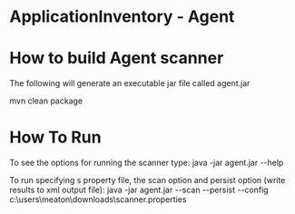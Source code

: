 # ApplicationInventory - Agent

# How to build Agent scanner
The following will generate an executable jar file called agent.jar

mvn clean package

# How To Run
To see the options for running the scanner type:
java -jar agent.jar --help

To run specifying s property file, the scan option and persist option (write 
results to xml output file):
java -jar agent.jar --scan --persist --config c:\users\meaton\downloads\scanner.properties
